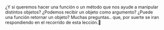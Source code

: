 ¿Y si queremos hacer una función o un método que nos ayude a manipular distintos objetos? ¿Podemos recibir un objeto como argumento? ¿Puede una función retornar un objeto? Muchas preguntas.. que, por suerte se iran respondiendo en el recorrido de esta lección.:raised_hands: